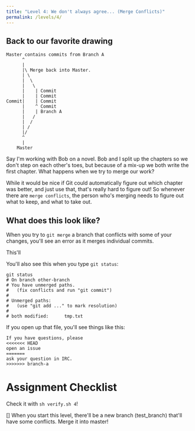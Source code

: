```yaml
---
title: "Level 4: We don't always agree... (Merge Conflicts)"
permalink: /levels/4/
---
```


## Back to our favorite drawing

```
Master contains commits from Branch A
      ^
      |
      |\ Merge back into Master.
      | \
      |  \
      |   \
      |    | Commit
      |    | Commit
Commit|    | Commit
      |    ^ Commit
      |    | Branch A
      |   /
      |  /
      | /
      |/
      ^
      |
    Master
```

Say I'm working with Bob on a novel. Bob and I split up the chapters
so we don't step on each other's toes, but because of a mix-up we both
write the first chapter. What happens when we try to merge our work?

While it would be nice if Git could automatically figure out
which chapter was better, and just use that, that's really hard
to figure out! So whenever there are `merge conflicts`, the
person who's merging needs to figure out what to keep, and what
to take out.

## What does this look like?

When you try to `git merge` a branch that conflicts with
some of your changes, you'll see an error as it merges individual
commits.

This'll

You'll also see this when you type `git status`:
```
git status
# On branch other-branch
# You have unmerged paths.
#   (fix conflicts and run "git commit")
#
# Unmerged paths:
#   (use "git add ..." to mark resolution)
#
# both modified:      tmp.txt
```

If you open up that file, you'll see things like this:

```
If you have questions, please
<<<<<<< HEAD
open an issue
=======
ask your question in IRC.
>>>>>>> branch-a
```


# Assignment Checklist
Check it with `sh verify.sh 4`!

[] When you start this level, there'll be a new branch (test_branch) that'll have some conflicts. Merge it into master!